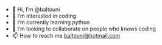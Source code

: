 - 👋 Hi, I’m @baltouni
- 👀 I’m interested in coding
- 🌱 I’m currently learning python
- 💞️ I’m looking to collaborate on people who knows coding
- 📫 How to reach me baltouni@hotmail.com

<!---
baltouni/baltouni is a ✨ special ✨ repository because its `README.md` (this file) appears on your GitHub profile.
You can click the Preview link to take a look at your changes.
--->
